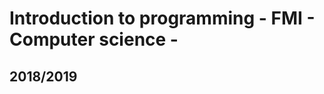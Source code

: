 # Introduction to programming - FMI - Computer science -                    
##           2018/2019
